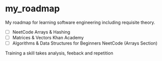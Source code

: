 # my_roadmap
My roadmap for learning software engineering including requisite theory.

- [ ] NeetCode Arrays & Hashing
- [ ] Matrices & Vectors Khan Academy
- [ ] Algorithms & Data Structures for Beginners NeetCode (Arrays Section)

Training a skill takes analysis, feeback and repetition 
